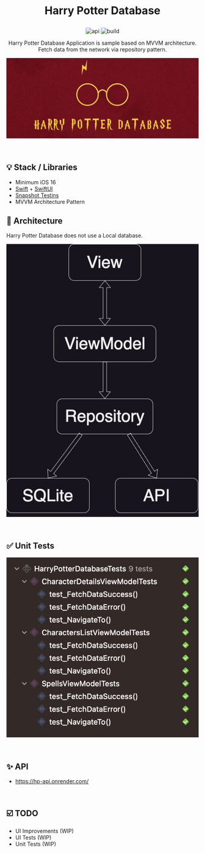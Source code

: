 # <p align="center">Harry Potter Database</p>

<p align="center">
<img alt="api" src="https://img.shields.io/badge/API-16%2B-green?logo=ios"/>
<img alt="build" src="https://img.shields.io/badge/SWIFT-5%2B-green?logo=swift"/>
</p>

<p align="center">Harry Potter Database Application is sample based on MVVM architecture.</br>
Fetch data from the network via repository pattern.</p>

![logo](https://github.com/konstantinosrizos/HarryPotterDatabase/blob/main/Preview/HarryPotterDatabaseLogo.png)

<br>

## 💡 Stack / Libraries
- Minimum iOS 16
- [Swift](https://developer.apple.com/swift/) + [SwiftUI](https://developer.apple.com/xcode/swiftui/)
- [Snapshot Testins](https://github.com/pointfreeco/swift-snapshot-testing#installation)
- MVVM Architecture Pattern

## 💎 Architecture

Harry Potter Database does not use a Local database.

![architecture](https://github.com/konstantinosrizos/HarryPotterDatabase/blob/main/Preview/MVVMArchitecture.png)

<br>

## ✅ Unit Tests

![architecture](https://github.com/konstantinosrizos/HarryPotterDatabase/blob/main/Preview/UnitTests.png)

<br>

## ✨ API

- https://hp-api.onrender.com/

<br>

## ☑️ TODO

- UI Improvements (WIP)
- UI Tests (WIP)
- Unit Tests (WIP)
